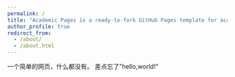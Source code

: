 ```yaml
---
permalink: /
title: "Academic Pages is a ready-to-fork GitHub Pages template for academic personal websites"
author_profile: true
redirect_from: 
  - /about/
  - /about.html
---
```


一个简单的网页，什么都没有。
差点忘了"hello,world!"
